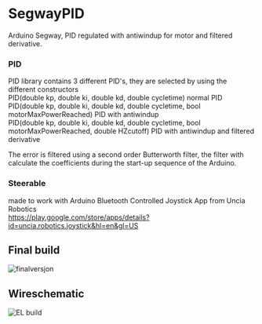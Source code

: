 # SegwayPID
Arduino Segway, PID regulated with antiwindup for motor and filtered derivative.<br/>
### PID
PID library contains 3 different PID's, they are selected by using the different constructors<br/>
PID(double kp, double ki, double kd, double cycletime) normal PID<br/>
PID(double kp, double ki, double kd, double cycletime, bool motorMaxPowerReached) PID with antiwindup<br/>
PID(double kp, double ki, double kd, double cycletime, bool motorMaxPowerReached, double HZcutoff) PID with antiwindup and filtered derivative<br/>

The error is filtered using a second order Butterworth filter, the filter with calculate the coefficients during the start-up sequence of the Arduino. 

### Steerable
made to work with Arduino Bluetooth Controlled Joystick App from Uncia Robotics <br/>
https://play.google.com/store/apps/details?id=uncia.robotics.joystick&hl=en&gl=US

## Final build
![finalversjon](https://user-images.githubusercontent.com/102175435/160910292-77d91f13-3ec4-4ca5-b855-1a043e2762b9.jpg)
## Wireschematic
![EL build](https://user-images.githubusercontent.com/102175435/160910330-2d03c0a2-bec7-409e-8490-9ffeafb73311.jpg)
